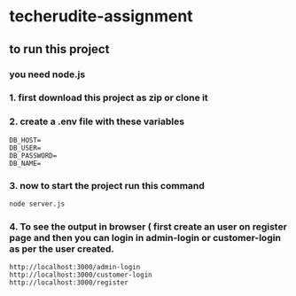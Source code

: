 # techerudite-assignment

## to run this project
### you need node.js
### 1. first download this project as zip or clone it
### 2. create a .env file with these variables
```
DB_HOST=
DB_USER=
DB_PASSWORD=
DB_NAME=
```
### 3. now to start the project run this command
```sh
node server.js
```
### 4. To see the output in browser ( first create an user on register page and then you can login in admin-login or customer-login as per the user created.
```
http://localhost:3000/admin-login
http://localhost:3000/customer-login
http://localhost:3000/register
```
